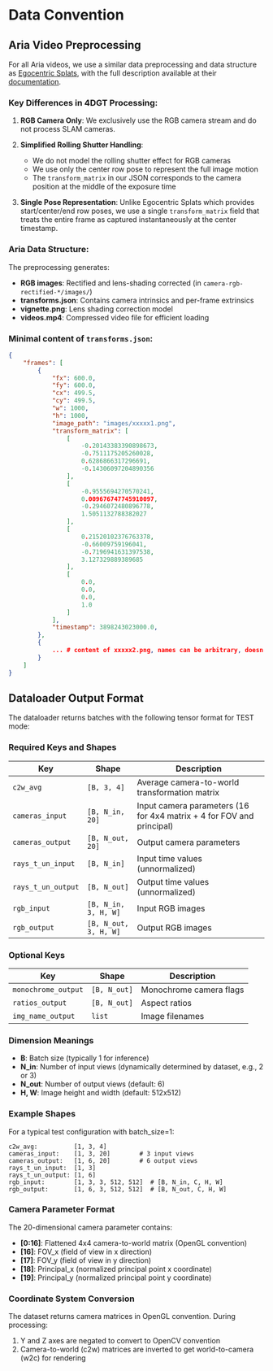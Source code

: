 
# Data Convention

## Aria Video Preprocessing

For all Aria videos, we use a similar data preprocessing and data structure as [Egocentric Splats](https://github.com/facebookresearch/egocentric_splats), with the full description available at their [documentation](https://github.com/facebookresearch/egocentric_splats/blob/main/docs/preprocess_aria_video.md#preprocessing-explained).

### Key Differences in 4DGT Processing:

1. **RGB Camera Only**: We exclusively use the RGB camera stream and do not process SLAM cameras.

2. **Simplified Rolling Shutter Handling**:
   - We do not model the rolling shutter effect for RGB cameras
   - We use only the center row pose to represent the full image motion
   - The `transform_matrix` in our JSON corresponds to the camera position at the middle of the exposure time

3. **Single Pose Representation**: Unlike Egocentric Splats which provides start/center/end row poses, we use a single `transform_matrix` field that treats the entire frame as captured instantaneously at the center timestamp.

### Aria Data Structure:

The preprocessing generates:
- **RGB images**: Rectified and lens-shading corrected (in `camera-rgb-rectified-*/images/`)
- **transforms.json**: Contains camera intrinsics and per-frame extrinsics
- **vignette.png**: Lens shading correction model
- **videos.mp4**: Compressed video file for efficient loading

### Minimal content of `transforms.json`: 

```json
{
    "frames": [
        {
            "fx": 600.0,
            "fy": 600.0,
            "cx": 499.5,
            "cy": 499.5,
            "w": 1000,
            "h": 1000,
            "image_path": "images/xxxxx1.png",
            "transform_matrix": [
                [
                    -0.20143383390898673,
                    -0.7511175205260028,
                    0.6286866317296691,
                    -0.14306097204890356
                ],
                [
                    -0.9555694270570241,
                    0.009676747745910097,
                    -0.2946072480896778,
                    1.5051132788382027
                ],
                [
                    0.21520102376763378,
                    -0.66009759196041,
                    -0.7196941631397538,
                    3.127329889389685
                ],
                [
                    0.0,
                    0.0,
                    0.0,
                    1.0
                ]
            ],
            "timestamp": 3898243023000.0,
        },
        {
            ... # content of xxxxx2.png, names can be arbitrary, doesn't have to be numbered
        }
    ]
}
```

## Dataloader Output Format

The dataloader returns batches with the following tensor format for TEST mode:

### Required Keys and Shapes

| Key | Shape | Description |
|-----|-------|-------------|
| `c2w_avg` | `[B, 3, 4]` | Average camera-to-world transformation matrix |
| `cameras_input` | `[B, N_in, 20]` | Input camera parameters (16 for 4x4 matrix + 4 for FOV and principal) |
| `cameras_output` | `[B, N_out, 20]` | Output camera parameters |
| `rays_t_un_input` | `[B, N_in]` | Input time values (unnormalized) |
| `rays_t_un_output` | `[B, N_out]` | Output time values (unnormalized) |
| `rgb_input` | `[B, N_in, 3, H, W]` | Input RGB images |
| `rgb_output` | `[B, N_out, 3, H, W]` | Output RGB images |

### Optional Keys

| Key | Shape | Description |
|-----|-------|-------------|
| `monochrome_output` | `[B, N_out]` | Monochrome camera flags |
| `ratios_output` | `[B, N_out]` | Aspect ratios |
| `img_name_output` | `list` | Image filenames |

### Dimension Meanings

- **B**: Batch size (typically 1 for inference)
- **N_in**: Number of input views (dynamically determined by dataset, e.g., 2 or 3)
- **N_out**: Number of output views (default: 6)
- **H, W**: Image height and width (default: 512x512)

### Example Shapes

For a typical test configuration with batch_size=1:

```
c2w_avg:          [1, 3, 4]
cameras_input:    [1, 3, 20]        # 3 input views
cameras_output:   [1, 6, 20]        # 6 output views
rays_t_un_input:  [1, 3]
rays_t_un_output: [1, 6]
rgb_input:        [1, 3, 3, 512, 512]  # [B, N_in, C, H, W]
rgb_output:       [1, 6, 3, 512, 512]  # [B, N_out, C, H, W]
```

### Camera Parameter Format

The 20-dimensional camera parameter contains:
- **[0:16]**: Flattened 4x4 camera-to-world matrix (OpenGL convention)
- **[16]**: FOV_x (field of view in x direction)
- **[17]**: FOV_y (field of view in y direction)
- **[18]**: Principal_x (normalized principal point x coordinate)
- **[19]**: Principal_y (normalized principal point y coordinate)

### Coordinate System Conversion

The dataset returns camera matrices in OpenGL convention. During processing:
1. Y and Z axes are negated to convert to OpenCV convention
2. Camera-to-world (c2w) matrices are inverted to get world-to-camera (w2c) for rendering
